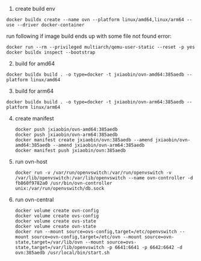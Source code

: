 1. create build env

  `docker buildx create --name ovn --platform linux/amd64,linux/arm64 --use --driver docker-container`

   run following if image build ends up with some file not found error:

   ```
   docker run --rm --privileged multiarch/qemu-user-static --reset -p yes
   docker buildx inspect --bootstrap
   ```
2. build for amd64

  `docker buildx build . -o type=docker -t jxiaobin/ovn-amd64:385aedb --platform linux/amd64`

3. build for arm64

  `docker buildx build . -o type=docker -t jxiaobin/ovn-arm64:385aedb --platform linux/arm64`

4. create manifest
   ```
   docker push jxiaobin/ovn-amd64:385aedb
   docker push jxiaobin/ovn-arm64:385aedb
   docker manifest create jxiaobin/ovn:385aedb --amend jxiaobin/ovn-amd64:385aedb --amend jxiaobin/ovn-arm64:385aedb 
   docker manifest push jxiaobin/ovn:385aedb
   ```

5. run ovn-host

   `docker run -v /var/run/openvswitch:/var/run/openvswitch -v /var/lib/openvswitch:/var/lib/openvswitch --name ovn-controller -d fb860f9782a0 /usr/bin/ovn-controller unix:/var/run/openvswitch/db.sock`


6. run ovn-central

   ```
   docker volume create ovn-config
   docker volume create ovs-config
   docker volume create ovs-state
   docker volume create ovn-state
   docker run --mount source=ovs-config,target=/etc/openvswitch --mount source=ovn-config,target=/etc/ovn --mount source=ovn-state,target=/var/lib/ovn --mount source=ovs-state,target=/var/lib/openvswitch -p 6641:6641 -p 6642:6642 -d ovn:385aedb /usr/local/bin/start.sh
   ```
